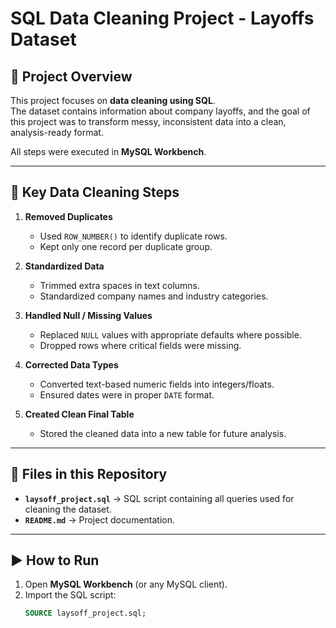 # SQL Data Cleaning Project - Layoffs Dataset

## 📌 Project Overview
This project focuses on **data cleaning using SQL**.  
The dataset contains information about company layoffs, and the goal of this project was to transform messy, inconsistent data into a clean, analysis-ready format.  

All steps were executed in **MySQL Workbench**.

---

## 🔧 Key Data Cleaning Steps
1. **Removed Duplicates**  
   - Used `ROW_NUMBER()` to identify duplicate rows.  
   - Kept only one record per duplicate group.

2. **Standardized Data**  
   - Trimmed extra spaces in text columns.  
   - Standardized company names and industry categories.  

3. **Handled Null / Missing Values**  
   - Replaced `NULL` values with appropriate defaults where possible.  
   - Dropped rows where critical fields were missing.

4. **Corrected Data Types**  
   - Converted text-based numeric fields into integers/floats.  
   - Ensured dates were in proper `DATE` format.  

5. **Created Clean Final Table**  
   - Stored the cleaned data into a new table for future analysis.  

---

## 📂 Files in this Repository
- **`laysoff_project.sql`** → SQL script containing all queries used for cleaning the dataset.  
- **`README.md`** → Project documentation.  

---

## ▶️ How to Run
1. Open **MySQL Workbench** (or any MySQL client).  
2. Import the SQL script:
   ```sql
   SOURCE laysoff_project.sql;
